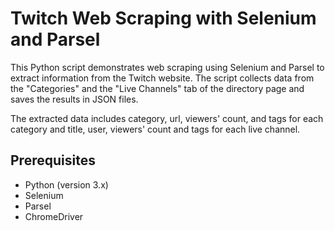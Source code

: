 # Twitch Web Scraping with Selenium and Parsel

This Python script demonstrates web scraping using Selenium and Parsel to extract information from the Twitch website. The script collects data from the "Categories" and the "Live Channels" tab of the directory page and saves the results in JSON files.

The extracted data includes category, url, viewers' count, and tags for each category and title, user, viewers' count and tags for each live channel.

## Prerequisites

- Python (version 3.x)
- Selenium
- Parsel
- ChromeDriver
